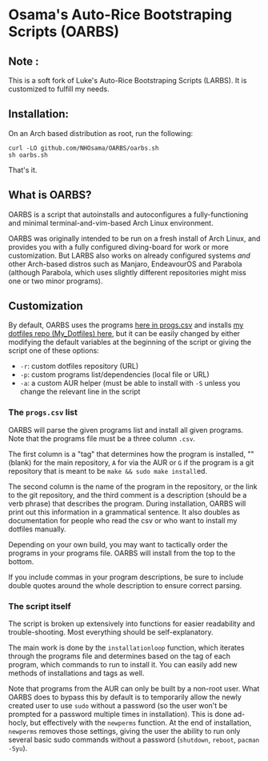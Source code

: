# Osama's Auto-Rice Bootstraping Scripts (OARBS)

## Note :
This is a soft fork of Luke's Auto-Rice Bootstraping Scripts (LARBS). It is customized to fulfill my needs.

## Installation:

On an Arch based distribution as root, run the following:

```
curl -LO github.com/NHOsama/OARBS/oarbs.sh
sh oarbs.sh
```

That's it.

## What is OARBS?

OARBS is a script that autoinstalls and autoconfigures a fully-functioning
and minimal terminal-and-vim-based Arch Linux environment.

OARBS was originally intended to be run on a fresh install of Arch Linux, and
provides you with a fully configured diving-board for work or more
customization. But LARBS also works on already configured systems *and* other
Arch-based distros such as Manjaro, EndeavourOS and Parabola (although Parabola,
which uses slightly different repositories might miss one or two minor
programs).

## Customization

By default, OARBS uses the programs [here in progs.csv](progs.csv) and installs
[my dotfiles repo (My_Dotfiles) here](https://github.com/NHOsama/my_dotfiles),
but it can be easily changed by either modifying the default variables at the
beginning of the script or giving the script one of these options:

- `-r`: custom dotfiles repository (URL)
- `-p`: custom programs list/dependencies (local file or URL)
- `-a`: a custom AUR helper (must be able to install with `-S` unless you
  change the relevant line in the script

### The `progs.csv` list

OARBS will parse the given programs list and install all given programs. Note
that the programs file must be a three column `.csv`.

The first column is a "tag" that determines how the program is installed, ""
(blank) for the main repository, `A` for via the AUR or `G` if the program is a
git repository that is meant to be `make && sudo make install`ed.

The second column is the name of the program in the repository, or the link to
the git repository, and the third comment is a description (should be a verb
phrase) that describes the program. During installation, OARBS will print out
this information in a grammatical sentence. It also doubles as documentation
for people who read the csv or who want to install my dotfiles manually.

Depending on your own build, you may want to tactically order the programs in
your programs file. OARBS will install from the top to the bottom.

If you include commas in your program descriptions, be sure to include double quotes around the whole description to ensure correct parsing.

### The script itself

The script is broken up extensively into functions for easier readability and
trouble-shooting. Most everything should be self-explanatory.

The main work is done by the `installationloop` function, which iterates
through the programs file and determines based on the tag of each program,
which commands to run to install it. You can easily add new methods of
installations and tags as well.

Note that programs from the AUR can only be built by a non-root user. What
OARBS does to bypass this by default is to temporarily allow the newly created
user to use `sudo` without a password (so the user won't be prompted for a
password multiple times in installation). This is done ad-hocly, but
effectively with the `newperms` function. At the end of installation,
`newperms` removes those settings, giving the user the ability to run only
several basic sudo commands without a password (`shutdown`, `reboot`,
`pacman -Syu`).
